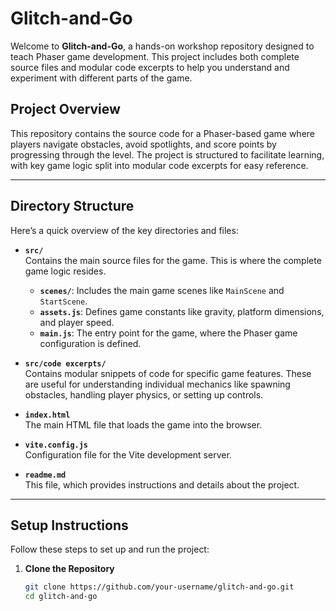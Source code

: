 # Glitch-and-Go

Welcome to **Glitch-and-Go**, a hands-on workshop repository designed to teach Phaser game development. This project includes both complete source files and modular code excerpts to help you understand and experiment with different parts of the game.

## Project Overview

This repository contains the source code for a Phaser-based game where players navigate obstacles, avoid spotlights, and score points by progressing through the level. The project is structured to facilitate learning, with key game logic split into modular code excerpts for easy reference.

---

## Directory Structure

Here’s a quick overview of the key directories and files:

- **`src/`**  
  Contains the main source files for the game. This is where the complete game logic resides.  
  - **`scenes/`**: Includes the main game scenes like `MainScene` and `StartScene`.  
  - **`assets.js`**: Defines game constants like gravity, platform dimensions, and player speed.  
  - **`main.js`**: The entry point for the game, where the Phaser game configuration is defined.

- **`src/code excerpts/`**  
  Contains modular snippets of code for specific game features. These are useful for understanding individual mechanics like spawning obstacles, handling player physics, or setting up controls.

- **`index.html`**  
  The main HTML file that loads the game into the browser.

- **`vite.config.js`**  
  Configuration file for the Vite development server.

- **`readme.md`**  
  This file, which provides instructions and details about the project.

---

## Setup Instructions

Follow these steps to set up and run the project:

1. **Clone the Repository**  
   ```bash
   git clone https://github.com/your-username/glitch-and-go.git
   cd glitch-and-go